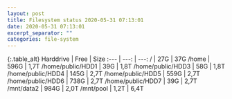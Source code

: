 ```yaml
---
layout: post
title: Filesystem status 2020-05-31 07:13:01
date: 2020-05-31 07:13:01
excerpt_separator: ""
categories: file-system
---
```

{:.table_alt}
Harddrive | Free | Size
:--- | ---: | ---:
/ | 27G | 37G
/home | 596G | 1,7T
/home/public/HDD1 | 39G | 1,8T
/home/public/HDD3 | 58G | 1,8T
/home/public/HDD4 | 145G | 2,7T
/home/public/HDD5 | 559G | 2,7T
/home/public/HDD6 | 738G | 2,7T
/home/public/HDD7 | 39G | 2,7T
/mnt/data2 | 984G | 2,0T
/mnt/pool | 1,2T | 6,4T

